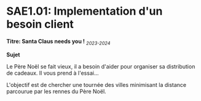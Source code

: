 # SAE1.01: Implementation d'un besoin client

**Titre: Santa Claus needs you !** <sub>*2023-2024*</sub>

**Sujet**

Le Père Noël se fait vieux, il a besoin d'aider pour organiser sa distribution de cadeaux. Il vous prend à l'essai...


L'objectif est de chercher une tournée des villes minimisant la distance parcourue par les rennes du Père Noël.
